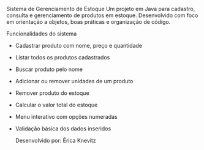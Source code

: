 Sistema de Gerenciamento de Estoque
Um projeto em Java para cadastro, consulta e gerenciamento de produtos em estoque. Desenvolvido com foco em orientação a objetos, boas práticas e organização de código.

Funcionalidades do sistema
* Cadastrar produto com nome, preço e quantidade

* Listar todos os produtos cadastrados

* Buscar produto pelo nome

* Adicionar ou remover unidades de um produto

* Remover produto do estoque

* Calcular o valor total do estoque

* Menu interativo com opções numeradas

* Validação básica dos dados inseridos

  Desenvolvido por: Érica Knevitz
